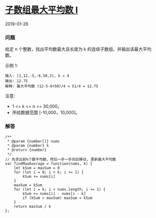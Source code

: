 # [子数组最大平均数 I](https://leetcode-cn.com/problems/maximum-average-subarray-i)
2019-01-26
### 问题

给定 n 个整数，找出平均数最大且长度为 k 的连续子数组，并输出该最大平均数。

示例 1:

```
输入: [1,12,-5,-6,50,3], k = 4
输出: 12.75
解释: 最大平均数 (12-5-6+50)/4 = 51/4 = 12.75
```


注意:

* 1 <= k <= n <= 30,000。
* 所给数据范围 [-10,000，10,000]。

### 解答

```
/**
 * @param {number[]} nums
 * @param {number} k
 * @return {number}
 */
// 先求出前k个数平均数，然后一步一步向后移动, 更新最大平均数
var findMaxAverage = function(nums, k) {
    let kSum = maxSum = 0
    for (let i = 0; i < k; i += 1) {
        kSum += nums[i]
    }
    maxSum = kSum
    for (let i = k; i < nums.length; i += 1) {
        kSum += nums[i] - nums[i - k]
        if (kSum > maxSum) maxSum = kSum
    }
    return maxSum / k
};
```
